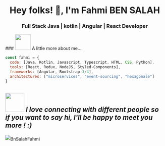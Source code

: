 <h1 align="center"> Hey folks! 👋, I'm Fahmi BEN SALAH</h1>
<h3 align="center">Full Stack Java | kotlin | Angular | React Developer</h3>



<div align = "left">
<p align="left">
### <img src="https://media.giphy.com/media/VgCDAzcKvsR6OM0uWg/giphy.gif" width="50"> A little more about me...  

```javascript
const fahmi = {
  code: [Java, Kotlin, Javascript, Typescript, HTML, CSS, Python],
  tools: [React, Redux, NodeJS, Styled-Components],
  frameworks: [Angular, Bootstrap 3/4],
  architectures: ["microservices", "event-sourcing", "hexagonale"]
}
```
</p>
</div>


<img src="https://media.giphy.com/media/LnQjpWaON8nhr21vNW/giphy.gif" width="60"> <em><b>I love connecting with different people</b> so if you want to say <b>hi, I'll be happy to meet you more !</b> :)</em>
---

<img src="https://komarev.com/ghpvc/?username=BnSalahFahmi&color=blue&style=plastic" alt="BnSalahFahmi" style="line-height:25px" />
